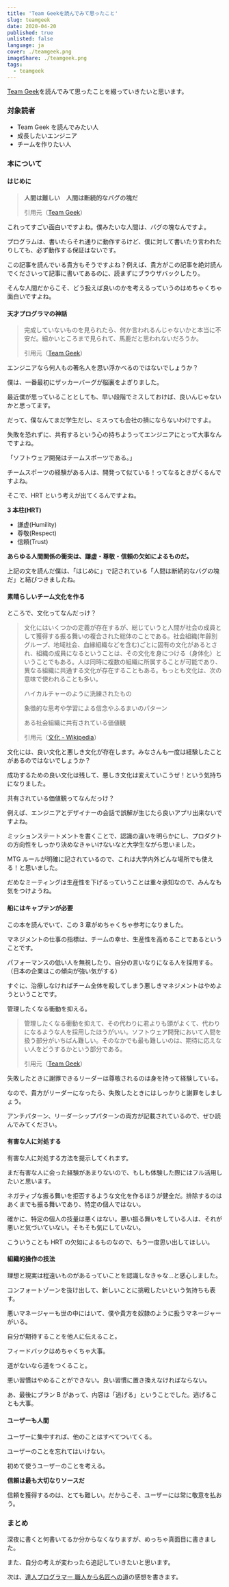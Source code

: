 ```yaml
---
title: 'Team Geekを読んでみて思ったこと'
slug: teamgeek
date: 2020-04-20
published: true
unlisted: false
language: ja
cover: ./teamgeek.png
imageShare: ./teamgeek.png
tags:
  - teamgeek
---
```


[Team Geek](https://www.amazon.co.jp/dp/4873116309)を読んでみて思ったことを綴っていきたいと思います。

### 対象読者

- Team Geek を読んでみたい人
- 成長したいエンジニア
- チームを作りたい人

### 本について

#### はじめに

> **人間は難しい　人間は断続的なバグの塊だ**
>
> 引用元（[Team Geek](https://www.oreilly.co.jp/books/9784873116303/)）

これってすごい面白いですよね。僕みたいな人間は、バグの塊なんですよ。

プログラムは、書いたらそれ通りに動作するけど、僕に対して書いたり言われたりしても、必ず動作する保証はないです。

この記事を読んでいる貴方もそうですよね？例えば、貴方がこの記事を絶対読んでくださいって記事に書いてあるのに、読まずにブラウザバックしたり。

そんな人間だからこそ、どう扱えば良いのかを考えるっていうのはめちゃくちゃ面白いですよね。

#### 天才プログラマの神話

> 完成していないものを見られたら、何か言われるんじゃないかと本当に不安だ。細かいところまで見られて、馬鹿だと思われないだろうか。
>
> 引用元（[Team Geek](https://www.oreilly.co.jp/books/9784873116303/)）

エンジニアなら何人もの著名人を思い浮かべるのではないでしょうか？

僕は、一番最初にザッカーバーグが脳裏をよぎりました。

最近僕が思っていることとしても、早い段階でミスしておけば、良いんじゃないかと思ってます。

だって、僕なんてまだ学生だし、ミスっても会社の損にならないわけですよ。

失敗を恐れずに、共有するという心の持ちようってエンジニアにとって大事なんですよね。

「ソフトウェア開発はチームスポーツである。」

チームスポーツの経験がある人は、開発って似ている！ってなるときがくるんですよね。

そこで、HRT という考えが出てくるんですよね。

**3 本柱(HRT)**

- 謙虚(Humility)
- 尊敬(Respect)
- 信頼(Trust)

**あらゆる人間関係の衝突は、謙虚・尊敬・信頼の欠如によるものだ。**

上記の文を読んだ僕は、「はじめに」で記されている「人間は断続的なバグの塊だ」と結びつきましたね。

#### 素晴らしいチーム文化を作る

ところで、文化ってなんだっけ？

> 文化にはいくつかの定義が存在するが、総じていうと人間が社会の成員として獲得する振る舞いの複合された総体のことである。社会組織(年齢別グループ、地域社会、血縁組織などを含む)ごとに固有の文化があるとされ、組織の成員になるということは、その文化を身につける（身体化）ということでもある。人は同時に複数の組織に所属することが可能であり、異なる組織に共通する文化が存在することもある。もっとも文化は、次の意味で使われることも多い。
>
> ハイカルチャーのように洗練されたもの
>
> 象徴的な思考や学習による信念やふるまいのパターン
>
> ある社会組織に共有されている価値観
>
> 引用元（[文化 - Wikipedia](https://ja.wikipedia.org/wiki/%E6%96%87%E5%8C%96)）

文化には、良い文化と悪しき文化が存在します。みなさんも一度は経験したことがあるのではないでしょうか？

成功するための良い文化は残して、悪しき文化は変えていこうぜ！という気持ちになりました。

共有されている価値観ってなんだっけ？

例えば、エンジニアとデザイナーの会話で誤解が生じたら良いアプリ出来ないですよね。

ミッションステートメントを書くことで、認識の違いを明らかにし、プロダクトの方向性をしっかり決めなきゃいけないなと大学生ながら思いました。

MTG ルールが明確に記されているので、これは大学内外どんな場所でも使える！と思いました。

だめなミーティングは生産性を下げるっていうことは重々承知なので、みんなも気をつけようね。

#### 船にはキャプテンが必要

この本を読んでいて、この 3 章がめちゃくちゃ参考になりました。

マネジメントの仕事の指標は、チームの幸せ、生産性を高めることであるということです。

パフォーマンスの低い人を無視したり、自分の言いなりになる人を採用する。（日本の企業はこの傾向が強い気がする）

すぐに、治療しなければチーム全体を殺してしまう悪しきマネジメントはやめようということです。

管理したくなる衝動を抑える。

> 管理したくなる衝動を抑えて、その代わりに君よりも頭がよくて、代わりになるような人を採用したほうがいい。ソフトウェア開発において人間を扱う部分がいちばん難しい。そのなかでも最も難しいのは、期待に応えない人をどうするかという部分である。
>
> 引用元（[Team Geek](https://www.oreilly.co.jp/books/9784873116303/)）

失敗したときに謝罪できるリーダーは尊敬されるのは身を持って経験している。

なので、貴方がリーダーになったら、失敗したときにはしっかりと謝罪をしましょう。

アンチパターン、リーダーシップパターンの両方が記載されているので、ぜひ読んでみてください。

#### 有害な人に対処する

有害な人に対処する方法を提示してくれます。

まだ有害な人に会った経験があまりないので、もしも体験した際にはフル活用したいと思います。

ネガティブな振る舞いを拒否するような文化を作るほうが健全だ。排除するのはあくまでも振る舞いであり、特定の個人ではない。

確かに、特定の個人の技量は悪くはない。悪い振る舞いをしている人は、それが悪いと気づいていない。そもそも気にしていない。

こういうことも HRT の欠如によるものなので、もう一度思い出してほしい。

#### 組織的操作の技法

理想と現実は程遠いものがあるっていことを認識しなきゃな…と感心しました。

コンフォートゾーンを抜け出して、新しいことに挑戦したいという気持ちも表す。

悪いマネージャーも世の中にはいて、僕や貴方を奴隷のように扱うマネージャーがいる。

自分が期待することを他人に伝えること。

フィードバックはめちゃくちゃ大事。

道がないなら道をつくること。

悪い習慣はやめることができない。良い習慣に置き換えなければならない。

あ、最後にプラン B があって、内容は「逃げる」ということでした。逃げることも大事。

#### ユーザーも人間

ユーザーに集中すれば、他のことはすべてついてくる。

ユーザーのことを忘れてはいけない。

初めて使うユーザーのことを考える。

**信頼は最も大切なりソースだ**

信頼を獲得するのは、とても難しい。だからこそ、ユーザーには常に敬意を払おう。

### まとめ

深夜に書くと何書いてるか分からなくなりますが、めっちゃ真面目に書きました。

また、自分の考えが変わったら追記していきたいと思います。

次は、[達人プログラマー 職人から名匠への道](https://www.amazon.co.jp/dp/B06W567M44/)の感想を書きます。
